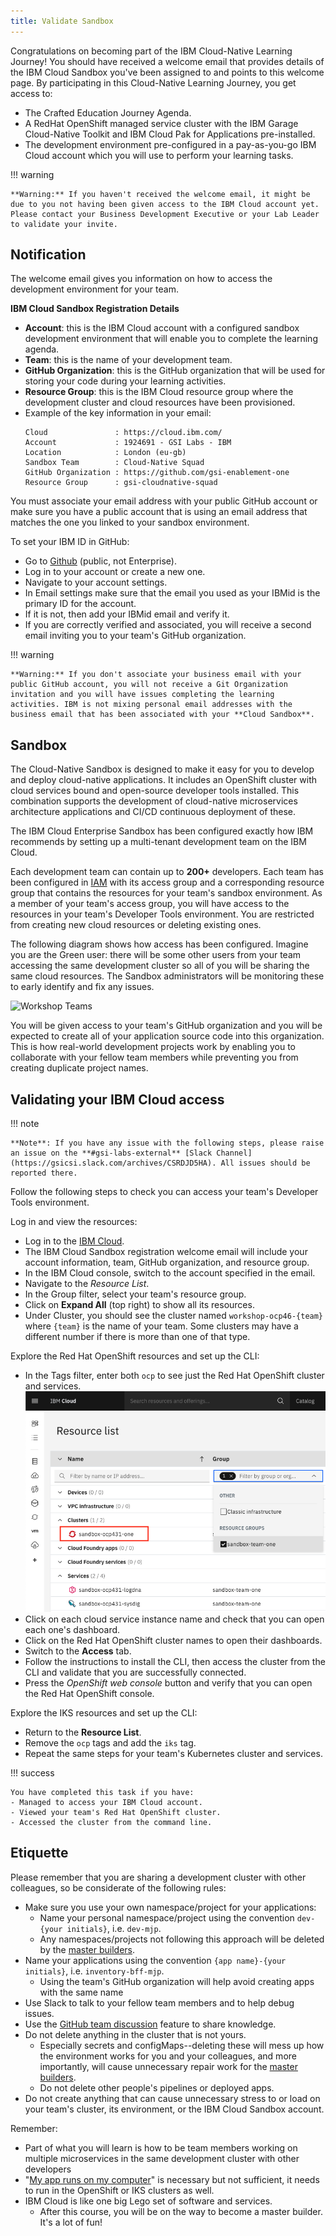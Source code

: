 ```yaml
---
title: Validate Sandbox
---
```

<!--- cSpell:ignore ICPA openshiftconsole Theia userid toolset crwexposeservice gradlew bluemix ocinstall Mico crwopenlink crwopenapp swaggerui gitpat gituser  buildconfig yourproject wireframe devenvsetup viewapp crwopenlink  atemplatized rtifactoryurlsetup Kata Koda configmap Katacoda checksetup cndp katacoda checksetup Linespace igccli regcred REPLACEME Tavis pipelinerun openshiftcluster invokecloudshell cloudnative sampleapp bwoolf hotspots multicloud pipelinerun Sricharan taskrun Vadapalli Rossel REPLACEME cloudnativesampleapp artifactoryuntar untar Hotspot devtoolsservices Piyum Zonooz Farr Kamal Arora Laszewski  Roadmap roadmap Istio Packt buildpacks automatable ksonnet jsonnet targetport podsiks SIGTERM SIGKILL minikube apiserver multitenant kubelet multizone Burstable checksetup handson  stockbffnode codepatterns devenvsetup newwindow preconfigured cloudantcredentials apikey Indexyaml classname  errorcondition tektonpipeline gradlew gitsecret viewapp cloudantgitpodscreen crwopenlink cdply crwopenapp -->

Congratulations on becoming part of the IBM Cloud-Native Learning Journey! You should have received a welcome email that provides details of the IBM Cloud Sandbox you've been assigned to and points to this welcome page. By participating in this Cloud-Native Learning Journey, you get access to:

- The Crafted Education Journey Agenda.
- A RedHat OpenShift managed service cluster with the IBM Garage Cloud-Native Toolkit and IBM Cloud Pak for Applications pre-installed.
- The development environment pre-configured in a pay-as-you-go IBM Cloud account which you will use to perform your learning tasks.


!!! warning

    **Warning:** If you haven't received the welcome email, it might be due to you not having been given access to the IBM Cloud account yet. Please contact your Business Development Executive or your Lab Leader to validate your invite.


## Notification

The welcome email gives you information on how to access the development environment for your team.

**IBM Cloud Sandbox Registration Details**

- **Account**: this is the IBM Cloud account with a configured sandbox development environment that will enable you to complete the learning agenda.
- **Team**: this is the name of your development team.
- **GitHub Organization**: this is the GitHub organization that will be used for storing your code during your learning activities.
- **Resource Group**: this is the IBM Cloud resource group where the development cluster and cloud resources have been provisioned.
- Example of the key information in your email:
    ```
    Cloud               : https://cloud.ibm.com/
    Account             : 1924691 - GSI Labs - IBM
    Location            : London (eu-gb)
    Sandbox Team        : Cloud-Native Squad
    GitHub Organization : https://github.com/gsi-enablement-one
    Resource Group      : gsi-cloudnative-squad
    ```

You must associate your email address with your public GitHub account or make sure you have a public account that is using an email address that matches the one you linked to your sandbox environment.

To set your IBM ID in GitHub:

- Go to [Github](https://github.com) (public, not Enterprise).
- Log in to your account or create a new one.
- Navigate to your account settings.
- In Email settings make sure that the email you used as your IBMid is the primary ID for the account.
- If it is not, then add your IBMid email and verify it.
- If you are correctly verified and associated, you will receive a second email inviting you to your team's GitHub organization.


!!! warning

    **Warning:** If you don't associate your business email with your public GitHub account, you will not receive a Git Organization invitation and you will have issues completing the learning activities. IBM is not mixing personal email addresses with the business email that has been associated with your **Cloud Sandbox**.


## Sandbox

The Cloud-Native Sandbox is designed to make it easy for you to develop and deploy cloud-native applications. It includes an OpenShift cluster with cloud services bound and open-source developer tools installed. This combination supports the development of cloud-native microservices architecture applications and CI/CD continuous deployment of these.

The IBM Cloud Enterprise Sandbox has been configured exactly how IBM recommends by setting up a multi-tenant development team on the IBM Cloud.

Each development team can contain up to **200+** developers. Each team has been configured in [IAM](https://cloud.ibm.com/docs/iam) with its access group and a corresponding resource group that contains the resources for your team's sandbox environment. As a member of your team's access group, you will have access to the resources in your team's Developer Tools environment. You are restricted from creating new cloud resources or deleting existing ones.

The following diagram shows how access has been configured. Imagine you are the Green user: there will be some other users from your team accessing the same development cluster so all of you will be sharing the same cloud resources. The Sandbox administrators will be monitoring these to early identify and fix any issues.

![Workshop Teams](/workshop-teams.png)

You will be given access to your team's GitHub organization and you will be expected to create all of your application source code into this organization. This is how real-world development projects work by enabling you to collaborate with your fellow team members while preventing you from creating duplicate project names.

## Validating your IBM Cloud access

!!! note

    **Note**: If you have any issue with the following steps, please raise an issue on the **#gsi-labs-external** [Slack Channel](https://gsicsi.slack.com/archives/CSRDJD5HA). All issues should be reported there.


Follow the following steps to check you can access your team's Developer Tools environment.

Log in and view the resources:

- Log in to the [IBM Cloud](https://cloud.ibm.com).
- The IBM Cloud Sandbox registration welcome email will include your account information, team, GitHub organization, and resource group.
- In the IBM Cloud console, switch to the account specified in the email.
- Navigate to the *Resource List*.
- In the Group filter, select your team's resource group.
- Click on **Expand All** (top right) to show all its resources.
- Under Cluster, you should see the cluster named `workshop-ocp46-{team}` where `{team}` is the name of your team. Some clusters may have a different number if there is more than one of that type.

Explore the Red Hat OpenShift resources and set up the CLI:

- In the Tags filter, enter both `ocp` to see just the Red Hat OpenShift cluster and services.
![Resource List](devtoolsservices.png)
- Click on each cloud service instance name and check that you can open each one's dashboard.
- Click on the Red Hat OpenShift cluster names to open their dashboards.
- Switch to the **Access** tab.
- Follow the instructions to install the CLI, then access the cluster from the CLI and validate that you are successfully connected.
- Press the *OpenShift web console* button and verify that you can open the Red Hat OpenShift console.

Explore the IKS resources and set up the CLI:

- Return to the **Resource List**.
- Remove the `ocp` tags and add the `iks` tag.
- Repeat the same steps for your team's Kubernetes cluster and services.


!!! success

    You have completed this task if you have:
    - Managed to access your IBM Cloud account.
    - Viewed your team's Red Hat OpenShift cluster.
    - Accessed the cluster from the command line.



## Etiquette

Please remember that you are sharing a development cluster with other colleagues, so be considerate of the following rules:

- Make sure you use your own namespace/project for your applications:
    - Name your personal namespace/project using the convention `dev-{your initials}`, i.e. `dev-mjp`.
    - Any namespaces/projects not following this approach will be deleted by the [master builders](https://www.youtube.com/watch?v=Um-PlX6oPBQ).
- Name your applications using the convention `{app name}-{your initials}`, i.e. `inventory-bff-mjp`.
    - Using the team's GitHub organization will help avoid creating apps with the same name
- Use Slack to talk to your fellow team members and to help debug issues.
- Use the [GitHub team discussion](https://help.github.com/en/github/building-a-strong-community/about-team-discussions) feature to share knowledge.
- Do not delete anything in the cluster that is not yours.
    - Especially secrets and configMaps--deleting these will mess up how the environment works for you and your colleagues, and more importantly, will cause unnecessary repair work for the [master builders](https://www.youtube.com/watch?v=Um-PlX6oPBQ).
    - Do not delete other people's pipelines or deployed apps.
- Do not create anything that can cause unnecessary stress to or load on your team's cluster, its environment, or the IBM Cloud Sandbox account.

Remember:
- Part of what you will learn is how to be team members working on multiple microservices in the same development cluster with other developers
- "[My app runs on my computer](https://donthitsave.com/comic/2016/07/15/it-works-on-my-computer)" is necessary but not sufficient, it needs to run in the OpenShift or IKS clusters as well.
- IBM Cloud is like one big Lego set of software and services.
    - After this course, you will be on the way to become a master builder. It's a lot of fun!
